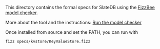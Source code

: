 This directory contains the formal specs for SlateDB using the [FizzBee model checker](https://fizzbee.io).


More about the tool and the instructions: [Run the model checker](https://github.com/fizzbee-io/fizzbee?tab=readme-ov-file#run-a-model-checker)

Once installed from source and set the PATH, you can run with

```
fizz specs/kvstore/KeyValueStore.fizz
```
